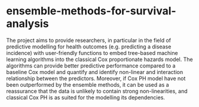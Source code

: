 # ensemble-methods-for-survival-analysis
The project aims to provide researchers, in particular in the field of predictive modelling for health outcomes (e.g. predicting a disease incidence) with user-friendly functions to embed tree-based machine learning algorithms into the classical Cox proportionate hazards model. The algorithms can provide better predictive performance compared to a baseline Cox model and quantify and identify non-linear and interaction relationship between the predictors. Moreover, if Cox PH model have not been outperformed by the ensemble methods, it can be used as a reassurance that the data is unlikely to contain strong non-linearities, and classical Cox PH is as suited for the modelling its dependencies.
